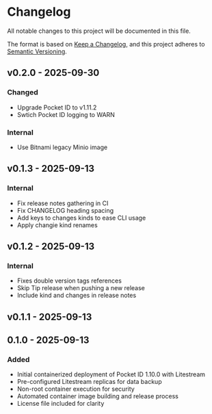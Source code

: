 # Changelog

All notable changes to this project will be documented in this file.

The format is based on [Keep a Changelog](https://keepachangelog.com/en/1.1.0/),
and this project adheres to [Semantic Versioning](https://semver.org/spec/v2.0.0.html).

## v0.2.0 - 2025-09-30

### Changed

- Upgrade Pocket ID to v1.11.2
- Swtich Pocket ID logging to WARN

### Internal

- Use Bitnami legacy Minio image

## v0.1.3 - 2025-09-13

### Internal

- Fix release notes gathering in CI
- Fix CHANGELOG heading spacing
- Add keys to changes kinds to ease CLI usage
- Apply changie kind renames

## v0.1.2 - 2025-09-13

### Internal

- Fixes double version tags references
- Skip Tip release when pushing a new release
- Include kind and changes in release notes

## v0.1.1 - 2025-09-13

## 0.1.0 - 2025-09-13

### Added

- Initial containerized deployment of Pocket ID 1.10.0 with Litestream
- Pre-configured Litestream replicas for data backup
- Non-root container execution for security
- Automated container image building and release process
- License file included for clarity
